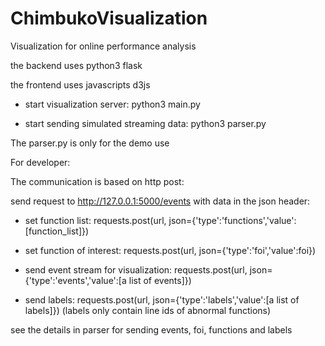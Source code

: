 # ChimbukoVisualization
Visualization for online performance analysis

the backend uses python3 flask

the frontend uses javascripts d3js

* start visualization server: python3 main.py

* start sending simulated streaming data: python3 parser.py

The parser.py is only for the demo use

For developer: 

The communication is based on http post:

send request to http://127.0.0.1:5000/events with data in the json header:

* set function list: requests.post(url, json={'type':'functions','value':[function_list]})

* set function of interest: requests.post(url, json={'type':'foi','value':foi})

* send event stream for visualization: requests.post(url, json={'type':'events','value':[a list of events]})

* send labels: requests.post(url, json={'type':'labels','value':[a list of labels]}) (labels only contain line ids of abnormal functions)

see the details in parser for sending events, foi, functions and labels
